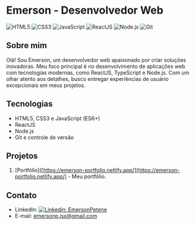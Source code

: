 # Emerson - Desenvolvedor Web

<p>
    <img class="icon" src="https://skillicons.dev/icons?i=html" alt="HTML5" title="HTML5">
    <img class="icon" src="https://skillicons.dev/icons?i=css" alt="CSS3" title="CSS3">
    <img class="icon" src="https://skillicons.dev/icons?i=js" alt="JavaScript" title="JavaScript">
    <img class="icon" src="https://skillicons.dev/icons?i=react" alt="ReactJS" title="ReactJS">
    <img class="icon" src="https://skillicons.dev/icons?i=nodejs" alt="Node.js" title="Node.js">
    <img class="icon" src="https://skillicons.dev/icons?i=git" alt="Git" title="Git">
</p>

## Sobre mim
Olá! Sou Emerson, um desenvolvedor web apaixonado por criar soluções inovadoras. Meu foco principal é no desenvolvimento de aplicações web com tecnologias modernas, como ReactJS, TypeScript e Node.js. Com um olhar atento aos detalhes, busco entregar experiências de usuário excepcionais em meus projetos.

## Tecnologias

- HTML5, CSS3 e JavaScript (ES6+)
- ReactJS
- Node.js
- Git e controle de versão

## Projetos

1. [Portfólio]([https://emerson-portfolio.netlify.app/](https://emerson-portfolio.netlify.app/) - Meu portfólio.

## Contato

- LinkedIn: [![Linkedin: EmersonPetene](https://img.shields.io/badge/-EmersonPetene-blue?style=flat-square&logo=Linkedin&logoColor=white&link=https://www.linkedin.com/in/emersonpetene/)](https://www.linkedin.com/in/emersonpetene/)
- E-mail: emersonp.jsx@gmail.com
